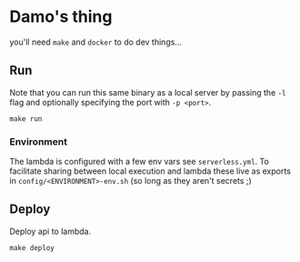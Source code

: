 # Damo's thing

you'll need `make` and `docker` to do dev things...

## Run

Note that you can run this same binary as a local server by passing the `-l` flag and optionally specifying the port with `-p <port>`.

```
make run
```

### Environment

The lambda is configured with a few env vars see `serverless.yml`. To facilitate sharing between local execution and lambda these live as exports in `config/<ENVIRONMENT>-env.sh` (so long as they aren't secrets ;)

## Deploy

Deploy api to lambda.

```
make deploy
```
